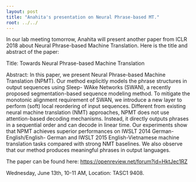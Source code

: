 ```yaml
---
layout: post
title: "Anahita's presentation on Neural Phrase-based MT."
root: ../../
---
```

In our lab meeting tomorrow, Anahita will present another paper from ICLR 2018 about Neural Phrase-based Machine Translation. Here is the title and abstract of the paper:

Title: Towards Neural Phrase-based Machine Translation

Abstract: In this paper, we present Neural Phrase-based Machine Translation (NPMT). Our method explicitly models the phrase structures in output sequences using Sleep- WAke Networks (SWAN), a recently proposed segmentation-based sequence modeling method. To mitigate the monotonic alignment requirement of SWAN, we introduce a new layer to perform (soft) local reordering of input sequences. Different from existing neural machine translation (NMT) approaches, NPMT does not use attention-based decoding mechanisms. Instead, it directly outputs phrases in a sequential order and can decode in linear time. Our experiments show that NPMT achieves superior performances on IWSLT 2014 German-English/English- German and IWSLT 2015 English-Vietnamese machine translation tasks compared with strong NMT baselines. We also observe that our method produces meaningful phrases in output languages.

The paper can be found here:
https://openreview.net/forum?id=HktJec1RZ

Wednesday, June 13th, 10-11 AM, Location: TASC1 9408.
